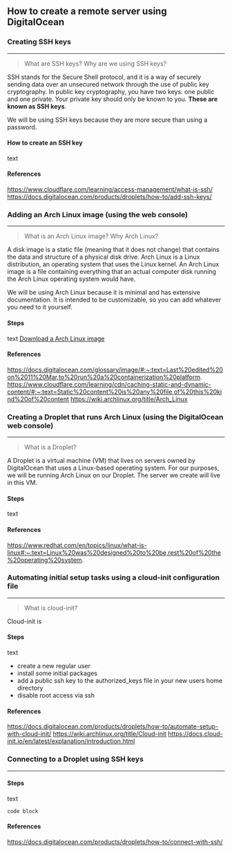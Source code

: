 ## How to create a remote server using DigitalOcean

### Creating SSH keys
***

> What are SSH keys?
> Why are we using SSH keys?

SSH stands for the Secure Shell protocol, and it is a way of securely sending data over an unsecured network through the use of public key cryptography. In public key cryptography, you have two keys: one public and one private. Your private key should only be known to you. **These are known as SSH keys**. 

We will be using SSH keys because they are more secure than using a password.

#### How to create an SSH key

text
#### References
https://www.cloudflare.com/learning/access-management/what-is-ssh/
https://docs.digitalocean.com/products/droplets/how-to/add-ssh-keys/

### Adding an Arch Linux image (using the web console)
***

> What is an Arch Linux image?
> Why Arch Linux?

A disk image is a static file (meaning that it does not change) that contains the data and structure of a physical disk drive. Arch Linux is a Linux distribution, an operating system that uses the Linux kernel. An Arch Linux image is a file containing everything that an actual computer disk running the Arch Linux operating system would have.

We will be using Arch Linux because it is minimal and has extensive documentation. It is intended to be customizable, so you can add whatever you need to it yourself.

#### Steps

text
[Download a Arch Linux image](https://gitlab.archlinux.org/archlinux/arch-boxes/-/packages/)

#### References
https://docs.digitalocean.com/glossary/image/#:~:text=Last%20edited%20on%2011%20Mar,to%20run%20a%20containerization%20platform.
https://www.cloudflare.com/learning/cdn/caching-static-and-dynamic-content/#:~:text=Static%20content%20is%20any%20file,of%20this%20kind%20of%20content
https://wiki.archlinux.org/title/Arch_Linux


### Creating a Droplet that runs Arch Linux (using the DigitalOcean web console)
***

> What is a Droplet?

A Droplet is a virtual machine (VM) that lives on servers owned by DigitalOcean that uses a Linux-based operating system. For our purposes, we will be running Arch Linux on our Droplet. The server we create will live in this VM.

#### Steps

text

#### References
https://www.redhat.com/en/topics/linux/what-is-linux#:~:text=Linux%20was%20designed%20to%20be,rest%20of%20the%20operating%20system.

### Automating initial setup tasks using a cloud-init configuration file
***

> What is cloud-init?

Cloud-init is 


#### Steps

text
- create a new regular user
- install some initial packages
- add a public ssh key to the authorized_keys file in your new users home directory
- disable root access via ssh

#### References
https://docs.digitalocean.com/products/droplets/how-to/automate-setup-with-cloud-init/
https://wiki.archlinux.org/title/Cloud-init
https://docs.cloud-init.io/en/latest/explanation/introduction.html

### Connecting to a Droplet using SSH keys
***
#### Steps

text
```
code block
```

#### References
https://docs.digitalocean.com/products/droplets/how-to/connect-with-ssh/